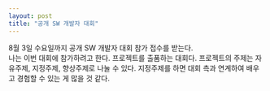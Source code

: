 ```yaml
---
layout: post
title: "공개 SW 개발자 대회"
---
```


8월 3일 수요일까지 공개 SW 개발자 대회 참가 접수를 받는다. <br/>
나는 이번 대회에 참가하려고 한다.
프로젝트를 출품하는 대회다.
프로젝트의 주제는 자유주제, 지정주제, 향상주제로 나눌 수 있다.
지정주제를 하면 대회 측과 연계하여 배우고 경험할 수 있는 게 많을 것 같다.
